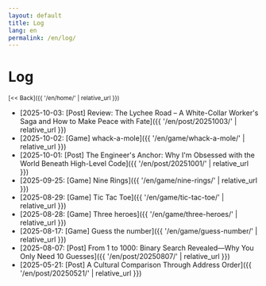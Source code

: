```yaml
---
layout: default
title: Log
lang: en
permalink: /en/log/
---
```

# Log

<sub>[<< Back]({{ '/en/home/' | relative_url }})</sub>

* [2025-10-03: [Post] Review: The Lychee Road – A White-Collar Worker's Saga and How to Make Peace with Fate]({{ '/en/post/20251003/' | relative_url }})
* [2025-10-02: [Game] whack-a-mole]({{ '/en/game/whack-a-mole/' | relative_url }})
* [2025-10-01: [Post] The Engineer's Anchor: Why I'm Obsessed with the World Beneath High-Level Code]({{ '/en/post/20251001/' | relative_url }})
* [2025-09-25: [Game] Nine Rings]({{ '/en/game/nine-rings/' | relative_url }})
* [2025-08-29: [Game] Tic Tac Toe]({{ '/en/game/tic-tac-toe/' | relative_url }})
* [2025-08-28: [Game] Three heroes]({{ '/en/game/three-heroes/' | relative_url }})
* [2025-08-17: [Game] Guess the number]({{ '/en/game/guess-number/' | relative_url }})
* [2025-08-07: [Post] From 1 to 1000: Binary Search Revealed—Why You Only Need 10 Guesses]({{ '/en/post/20250807/' | relative_url }})
* [2025-05-21: [Post] A Cultural Comparison Through Address Order]({{ '/en/post/20250521/' | relative_url }})
